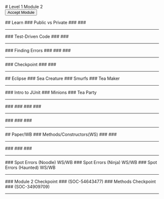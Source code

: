 
 <div id="moduleIndex">
  # Level 1 Module 2
  <form action="http://bit.ly/l1m2code" id="moduleButtonForm" method="get">
   <button id="acceptModuleButton" type="submit">
    <span>
     Accept Module
    </span>
   </button>
  </form>
  <!-- <h3><a href="../Level_1_Cheat_Guide.pdf">Cheat Sheet</a></h3> -->
  <div class="moduleIndexColumn">
   ## Learn
   ### Public vs Private
   ###
   ###
   <hr/>
   ### Test-Driven Code
   ###
   ###
   <hr/>
   ### Finding Errors
   ###
   ###
   ###
   <hr/>
   ### Checkpoint
   ###
   ###
   <hr/>
  </div>
  <div class="moduleIndexColumn">
   ## Eclipse
   ### Sea Creature
   ### Smurfs
   ### Tea Maker
   <hr/>
   ### Intro to JUnit
   ### Minions
   ### Tea Party
   <hr/>
   ###
   ###
   ###
   ###
   <hr/>
   ###
   ###
   ###
   <hr/>
  </div>
  <div class="moduleIndexColumn">
   ## Paper/WB
   ### Methods/Constructors(WS)
   ###
   ###
   <hr/>
   ###
   ###
   ###
   <hr/>
   ### Spot Errors (Noodle) WS/WB
   ### Spot Errors (Ninja) WS/WB
   ### Spot Errors (Haunted) WS/WB
   <hr/>
   ### Module 2 Checkpoint
   ### (SOC-54643477)
   ### Methods Checkpoint
   ### (SOC-34909709)
   <hr/>
  </div>
 </div>

